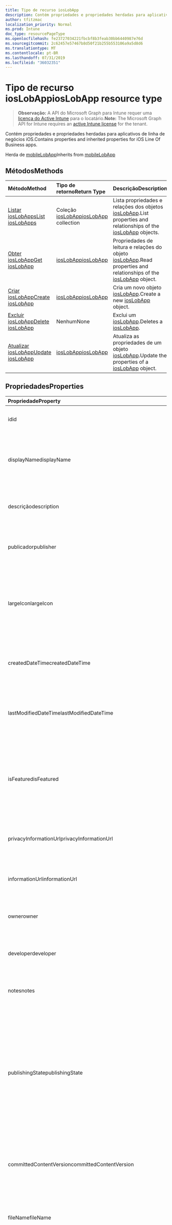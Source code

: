 ```yaml
---
title: Tipo de recurso iosLobApp
description: Contém propriedades e propriedades herdadas para aplicativos de linha de negócios iOS.
author: tfitzmac
localization_priority: Normal
ms.prod: Intune
doc_type: resourcePageType
ms.openlocfilehash: fe23727034221fbcbf8b3feab30bb6440987e76d
ms.sourcegitcommit: 2c62457e57467b8d50f21b255b553106a9a5d8d6
ms.translationtype: MT
ms.contentlocale: pt-BR
ms.lasthandoff: 07/31/2019
ms.locfileid: "36032351"
---
```

# <a name="ioslobapp-resource-type"></a><span data-ttu-id="f6b60-103">Tipo de recurso iosLobApp</span><span class="sxs-lookup"><span data-stu-id="f6b60-103">iosLobApp resource type</span></span>

> <span data-ttu-id="f6b60-104">**Observação:** A API do Microsoft Graph para Intune requer uma [licença do Active Intune](https://go.microsoft.com/fwlink/?linkid=839381) para o locatário.</span><span class="sxs-lookup"><span data-stu-id="f6b60-104">**Note:** The Microsoft Graph API for Intune requires an [active Intune license](https://go.microsoft.com/fwlink/?linkid=839381) for the tenant.</span></span>

<span data-ttu-id="f6b60-105">Contém propriedades e propriedades herdadas para aplicativos de linha de negócios iOS.</span><span class="sxs-lookup"><span data-stu-id="f6b60-105">Contains properties and inherited properties for iOS Line Of Business apps.</span></span>


<span data-ttu-id="f6b60-106">Herda de [mobileLobApp](../resources/intune-apps-mobilelobapp.md)</span><span class="sxs-lookup"><span data-stu-id="f6b60-106">Inherits from [mobileLobApp](../resources/intune-apps-mobilelobapp.md)</span></span>

## <a name="methods"></a><span data-ttu-id="f6b60-107">Métodos</span><span class="sxs-lookup"><span data-stu-id="f6b60-107">Methods</span></span>
|<span data-ttu-id="f6b60-108">Método</span><span class="sxs-lookup"><span data-stu-id="f6b60-108">Method</span></span>|<span data-ttu-id="f6b60-109">Tipo de retorno</span><span class="sxs-lookup"><span data-stu-id="f6b60-109">Return Type</span></span>|<span data-ttu-id="f6b60-110">Descrição</span><span class="sxs-lookup"><span data-stu-id="f6b60-110">Description</span></span>|
|:---|:---|:---|
|[<span data-ttu-id="f6b60-111">Listar iosLobApps</span><span class="sxs-lookup"><span data-stu-id="f6b60-111">List iosLobApps</span></span>](../api/intune-apps-ioslobapp-list.md)|<span data-ttu-id="f6b60-112">Coleção [iosLobApp](../resources/intune-apps-ioslobapp.md)</span><span class="sxs-lookup"><span data-stu-id="f6b60-112">[iosLobApp](../resources/intune-apps-ioslobapp.md) collection</span></span>|<span data-ttu-id="f6b60-113">Lista propriedades e relações dos objetos [iosLobApp](../resources/intune-apps-ioslobapp.md).</span><span class="sxs-lookup"><span data-stu-id="f6b60-113">List properties and relationships of the [iosLobApp](../resources/intune-apps-ioslobapp.md) objects.</span></span>|
|[<span data-ttu-id="f6b60-114">Obter iosLobApp</span><span class="sxs-lookup"><span data-stu-id="f6b60-114">Get iosLobApp</span></span>](../api/intune-apps-ioslobapp-get.md)|[<span data-ttu-id="f6b60-115">iosLobApp</span><span class="sxs-lookup"><span data-stu-id="f6b60-115">iosLobApp</span></span>](../resources/intune-apps-ioslobapp.md)|<span data-ttu-id="f6b60-116">Propriedades de leitura e relações do objeto [iosLobApp](../resources/intune-apps-ioslobapp.md).</span><span class="sxs-lookup"><span data-stu-id="f6b60-116">Read properties and relationships of the [iosLobApp](../resources/intune-apps-ioslobapp.md) object.</span></span>|
|[<span data-ttu-id="f6b60-117">Criar iosLobApp</span><span class="sxs-lookup"><span data-stu-id="f6b60-117">Create iosLobApp</span></span>](../api/intune-apps-ioslobapp-create.md)|[<span data-ttu-id="f6b60-118">iosLobApp</span><span class="sxs-lookup"><span data-stu-id="f6b60-118">iosLobApp</span></span>](../resources/intune-apps-ioslobapp.md)|<span data-ttu-id="f6b60-119">Cria um novo objeto [iosLobApp](../resources/intune-apps-ioslobapp.md).</span><span class="sxs-lookup"><span data-stu-id="f6b60-119">Create a new [iosLobApp](../resources/intune-apps-ioslobapp.md) object.</span></span>|
|[<span data-ttu-id="f6b60-120">Excluir iosLobApp</span><span class="sxs-lookup"><span data-stu-id="f6b60-120">Delete iosLobApp</span></span>](../api/intune-apps-ioslobapp-delete.md)|<span data-ttu-id="f6b60-121">Nenhum</span><span class="sxs-lookup"><span data-stu-id="f6b60-121">None</span></span>|<span data-ttu-id="f6b60-122">Exclui um [iosLobApp](../resources/intune-apps-ioslobapp.md).</span><span class="sxs-lookup"><span data-stu-id="f6b60-122">Deletes a [iosLobApp](../resources/intune-apps-ioslobapp.md).</span></span>|
|[<span data-ttu-id="f6b60-123">Atualizar iosLobApp</span><span class="sxs-lookup"><span data-stu-id="f6b60-123">Update iosLobApp</span></span>](../api/intune-apps-ioslobapp-update.md)|[<span data-ttu-id="f6b60-124">iosLobApp</span><span class="sxs-lookup"><span data-stu-id="f6b60-124">iosLobApp</span></span>](../resources/intune-apps-ioslobapp.md)|<span data-ttu-id="f6b60-125">Atualiza as propriedades de um objeto [iosLobApp](../resources/intune-apps-ioslobapp.md).</span><span class="sxs-lookup"><span data-stu-id="f6b60-125">Update the properties of a [iosLobApp](../resources/intune-apps-ioslobapp.md) object.</span></span>|

## <a name="properties"></a><span data-ttu-id="f6b60-126">Propriedades</span><span class="sxs-lookup"><span data-stu-id="f6b60-126">Properties</span></span>
|<span data-ttu-id="f6b60-127">Propriedade</span><span class="sxs-lookup"><span data-stu-id="f6b60-127">Property</span></span>|<span data-ttu-id="f6b60-128">Tipo</span><span class="sxs-lookup"><span data-stu-id="f6b60-128">Type</span></span>|<span data-ttu-id="f6b60-129">Descrição</span><span class="sxs-lookup"><span data-stu-id="f6b60-129">Description</span></span>|
|:---|:---|:---|
|<span data-ttu-id="f6b60-130">id</span><span class="sxs-lookup"><span data-stu-id="f6b60-130">id</span></span>|<span data-ttu-id="f6b60-131">String</span><span class="sxs-lookup"><span data-stu-id="f6b60-131">String</span></span>|<span data-ttu-id="f6b60-132">Chave da entidade.</span><span class="sxs-lookup"><span data-stu-id="f6b60-132">Key of the entity.</span></span> <span data-ttu-id="f6b60-133">Herdado de [mobileApp](../resources/intune-apps-mobileapp.md)</span><span class="sxs-lookup"><span data-stu-id="f6b60-133">Inherited from [mobileApp](../resources/intune-apps-mobileapp.md)</span></span>|
|<span data-ttu-id="f6b60-134">displayName</span><span class="sxs-lookup"><span data-stu-id="f6b60-134">displayName</span></span>|<span data-ttu-id="f6b60-135">String</span><span class="sxs-lookup"><span data-stu-id="f6b60-135">String</span></span>|<span data-ttu-id="f6b60-136">O título do aplicativo importado ou definido pelo administrador.</span><span class="sxs-lookup"><span data-stu-id="f6b60-136">The admin provided or imported title of the app.</span></span> <span data-ttu-id="f6b60-137">Herdado de [mobileApp](../resources/intune-apps-mobileapp.md)</span><span class="sxs-lookup"><span data-stu-id="f6b60-137">Inherited from [mobileApp](../resources/intune-apps-mobileapp.md)</span></span>|
|<span data-ttu-id="f6b60-138">descrição</span><span class="sxs-lookup"><span data-stu-id="f6b60-138">description</span></span>|<span data-ttu-id="f6b60-139">String</span><span class="sxs-lookup"><span data-stu-id="f6b60-139">String</span></span>|<span data-ttu-id="f6b60-140">A descrição do aplicativo.</span><span class="sxs-lookup"><span data-stu-id="f6b60-140">The description of the app.</span></span> <span data-ttu-id="f6b60-141">Herdado de [mobileApp](../resources/intune-apps-mobileapp.md)</span><span class="sxs-lookup"><span data-stu-id="f6b60-141">Inherited from [mobileApp](../resources/intune-apps-mobileapp.md)</span></span>|
|<span data-ttu-id="f6b60-142">publicador</span><span class="sxs-lookup"><span data-stu-id="f6b60-142">publisher</span></span>|<span data-ttu-id="f6b60-143">String</span><span class="sxs-lookup"><span data-stu-id="f6b60-143">String</span></span>|<span data-ttu-id="f6b60-144">O publicador do aplicativo.</span><span class="sxs-lookup"><span data-stu-id="f6b60-144">The publisher of the app.</span></span> <span data-ttu-id="f6b60-145">Herdado de [mobileApp](../resources/intune-apps-mobileapp.md)</span><span class="sxs-lookup"><span data-stu-id="f6b60-145">Inherited from [mobileApp](../resources/intune-apps-mobileapp.md)</span></span>|
|<span data-ttu-id="f6b60-146">largeIcon</span><span class="sxs-lookup"><span data-stu-id="f6b60-146">largeIcon</span></span>|[<span data-ttu-id="f6b60-147">mimeContent</span><span class="sxs-lookup"><span data-stu-id="f6b60-147">mimeContent</span></span>](../resources/intune-shared-mimecontent.md)|<span data-ttu-id="f6b60-148">O ícone grande, a ser exibido nos detalhes do aplicativo e usado para o carregamento do ícone.</span><span class="sxs-lookup"><span data-stu-id="f6b60-148">The large icon, to be displayed in the app details and used for upload of the icon.</span></span> <span data-ttu-id="f6b60-149">Herdado de [mobileApp](../resources/intune-apps-mobileapp.md)</span><span class="sxs-lookup"><span data-stu-id="f6b60-149">Inherited from [mobileApp](../resources/intune-apps-mobileapp.md)</span></span>|
|<span data-ttu-id="f6b60-150">createdDateTime</span><span class="sxs-lookup"><span data-stu-id="f6b60-150">createdDateTime</span></span>|<span data-ttu-id="f6b60-151">DateTimeOffset</span><span class="sxs-lookup"><span data-stu-id="f6b60-151">DateTimeOffset</span></span>|<span data-ttu-id="f6b60-152">A data e a hora da criação do aplicativo.</span><span class="sxs-lookup"><span data-stu-id="f6b60-152">The date and time the app was created.</span></span> <span data-ttu-id="f6b60-153">Herdado de [mobileApp](../resources/intune-apps-mobileapp.md)</span><span class="sxs-lookup"><span data-stu-id="f6b60-153">Inherited from [mobileApp](../resources/intune-apps-mobileapp.md)</span></span>|
|<span data-ttu-id="f6b60-154">lastModifiedDateTime</span><span class="sxs-lookup"><span data-stu-id="f6b60-154">lastModifiedDateTime</span></span>|<span data-ttu-id="f6b60-155">DateTimeOffset</span><span class="sxs-lookup"><span data-stu-id="f6b60-155">DateTimeOffset</span></span>|<span data-ttu-id="f6b60-156">A data e a hora que o aplicativo foi modificado pela última vez.</span><span class="sxs-lookup"><span data-stu-id="f6b60-156">The date and time the app was last modified.</span></span> <span data-ttu-id="f6b60-157">Herdado de [mobileApp](../resources/intune-apps-mobileapp.md)</span><span class="sxs-lookup"><span data-stu-id="f6b60-157">Inherited from [mobileApp](../resources/intune-apps-mobileapp.md)</span></span>|
|<span data-ttu-id="f6b60-158">isFeatured</span><span class="sxs-lookup"><span data-stu-id="f6b60-158">isFeatured</span></span>|<span data-ttu-id="f6b60-159">Boolean</span><span class="sxs-lookup"><span data-stu-id="f6b60-159">Boolean</span></span>|<span data-ttu-id="f6b60-160">O valor que indica se o aplicativo está marcado como em destaque pelo administrador. Herdado de [mobileApp](../resources/intune-apps-mobileapp.md)</span><span class="sxs-lookup"><span data-stu-id="f6b60-160">The value indicating whether the app is marked as featured by the admin. Inherited from [mobileApp](../resources/intune-apps-mobileapp.md)</span></span>|
|<span data-ttu-id="f6b60-161">privacyInformationUrl</span><span class="sxs-lookup"><span data-stu-id="f6b60-161">privacyInformationUrl</span></span>|<span data-ttu-id="f6b60-162">String</span><span class="sxs-lookup"><span data-stu-id="f6b60-162">String</span></span>|<span data-ttu-id="f6b60-163">A URL da declaração de privacidade.</span><span class="sxs-lookup"><span data-stu-id="f6b60-163">The privacy statement Url.</span></span> <span data-ttu-id="f6b60-164">Herdado de [mobileApp](../resources/intune-apps-mobileapp.md)</span><span class="sxs-lookup"><span data-stu-id="f6b60-164">Inherited from [mobileApp](../resources/intune-apps-mobileapp.md)</span></span>|
|<span data-ttu-id="f6b60-165">informationUrl</span><span class="sxs-lookup"><span data-stu-id="f6b60-165">informationUrl</span></span>|<span data-ttu-id="f6b60-166">String</span><span class="sxs-lookup"><span data-stu-id="f6b60-166">String</span></span>|<span data-ttu-id="f6b60-167">A URL de informações adicionais.</span><span class="sxs-lookup"><span data-stu-id="f6b60-167">The more information Url.</span></span> <span data-ttu-id="f6b60-168">Herdado de [mobileApp](../resources/intune-apps-mobileapp.md)</span><span class="sxs-lookup"><span data-stu-id="f6b60-168">Inherited from [mobileApp](../resources/intune-apps-mobileapp.md)</span></span>|
|<span data-ttu-id="f6b60-169">owner</span><span class="sxs-lookup"><span data-stu-id="f6b60-169">owner</span></span>|<span data-ttu-id="f6b60-170">String</span><span class="sxs-lookup"><span data-stu-id="f6b60-170">String</span></span>|<span data-ttu-id="f6b60-171">O proprietário do conteúdo.</span><span class="sxs-lookup"><span data-stu-id="f6b60-171">The owner of the app.</span></span> <span data-ttu-id="f6b60-172">Herdado de [mobileApp](../resources/intune-apps-mobileapp.md)</span><span class="sxs-lookup"><span data-stu-id="f6b60-172">Inherited from [mobileApp](../resources/intune-apps-mobileapp.md)</span></span>|
|<span data-ttu-id="f6b60-173">developer</span><span class="sxs-lookup"><span data-stu-id="f6b60-173">developer</span></span>|<span data-ttu-id="f6b60-174">String</span><span class="sxs-lookup"><span data-stu-id="f6b60-174">String</span></span>|<span data-ttu-id="f6b60-175">O desenvolvedor do aplicativo.</span><span class="sxs-lookup"><span data-stu-id="f6b60-175">The developer of the app.</span></span> <span data-ttu-id="f6b60-176">Herdado de [mobileApp](../resources/intune-apps-mobileapp.md)</span><span class="sxs-lookup"><span data-stu-id="f6b60-176">Inherited from [mobileApp](../resources/intune-apps-mobileapp.md)</span></span>|
|<span data-ttu-id="f6b60-177">notes</span><span class="sxs-lookup"><span data-stu-id="f6b60-177">notes</span></span>|<span data-ttu-id="f6b60-178">String</span><span class="sxs-lookup"><span data-stu-id="f6b60-178">String</span></span>|<span data-ttu-id="f6b60-179">Anotações do aplicativo.</span><span class="sxs-lookup"><span data-stu-id="f6b60-179">Notes for the app.</span></span> <span data-ttu-id="f6b60-180">Herdada de [mobileApp](../resources/intune-apps-mobileapp.md)</span><span class="sxs-lookup"><span data-stu-id="f6b60-180">Inherited from [mobileApp](../resources/intune-apps-mobileapp.md)</span></span>|
|<span data-ttu-id="f6b60-181">publishingState</span><span class="sxs-lookup"><span data-stu-id="f6b60-181">publishingState</span></span>|[<span data-ttu-id="f6b60-182">mobileAppPublishingState</span><span class="sxs-lookup"><span data-stu-id="f6b60-182">mobileAppPublishingState</span></span>](../resources/intune-apps-mobileapppublishingstate.md)|<span data-ttu-id="f6b60-183">O estado de publicação do aplicativo.</span><span class="sxs-lookup"><span data-stu-id="f6b60-183">The publishing state for the app.</span></span> <span data-ttu-id="f6b60-184">O aplicativo não pode ser assinado, a menos que ele seja publicado.</span><span class="sxs-lookup"><span data-stu-id="f6b60-184">The app cannot be assigned unless the app is published.</span></span> <span data-ttu-id="f6b60-185">Herdado de [mobileApp](../resources/intune-apps-mobileapp.md).</span><span class="sxs-lookup"><span data-stu-id="f6b60-185">Inherited from [mobileApp](../resources/intune-apps-mobileapp.md).</span></span> <span data-ttu-id="f6b60-186">Os valores possíveis são: `notPublished`, `processing`, `published`.</span><span class="sxs-lookup"><span data-stu-id="f6b60-186">Possible values are: `notPublished`, `processing`, `published`.</span></span>|
|<span data-ttu-id="f6b60-187">committedContentVersion</span><span class="sxs-lookup"><span data-stu-id="f6b60-187">committedContentVersion</span></span>|<span data-ttu-id="f6b60-188">String</span><span class="sxs-lookup"><span data-stu-id="f6b60-188">String</span></span>|<span data-ttu-id="f6b60-189">A versão do conteúdo interno confirmado.</span><span class="sxs-lookup"><span data-stu-id="f6b60-189">The internal committed content version.</span></span> <span data-ttu-id="f6b60-190">Herdado de [mobileLobApp](../resources/intune-apps-mobilelobapp.md)</span><span class="sxs-lookup"><span data-stu-id="f6b60-190">Inherited from [mobileLobApp](../resources/intune-apps-mobilelobapp.md)</span></span>|
|<span data-ttu-id="f6b60-191">fileName</span><span class="sxs-lookup"><span data-stu-id="f6b60-191">fileName</span></span>|<span data-ttu-id="f6b60-192">String</span><span class="sxs-lookup"><span data-stu-id="f6b60-192">String</span></span>|<span data-ttu-id="f6b60-193">O nome do arquivo do aplicativo Lob principal.</span><span class="sxs-lookup"><span data-stu-id="f6b60-193">The name of the main Lob application file.</span></span> <span data-ttu-id="f6b60-194">Herdado de [mobileLobApp](../resources/intune-apps-mobilelobapp.md)</span><span class="sxs-lookup"><span data-stu-id="f6b60-194">Inherited from [mobileLobApp](../resources/intune-apps-mobilelobapp.md)</span></span>|
|<span data-ttu-id="f6b60-195">size</span><span class="sxs-lookup"><span data-stu-id="f6b60-195">size</span></span>|<span data-ttu-id="f6b60-196">Int64</span><span class="sxs-lookup"><span data-stu-id="f6b60-196">Int64</span></span>|<span data-ttu-id="f6b60-197">O tamanho total, incluindo todos os arquivos carregados.</span><span class="sxs-lookup"><span data-stu-id="f6b60-197">The total size, including all uploaded files.</span></span> <span data-ttu-id="f6b60-198">Herdado de [mobileLobApp](../resources/intune-apps-mobilelobapp.md)</span><span class="sxs-lookup"><span data-stu-id="f6b60-198">Inherited from [mobileLobApp](../resources/intune-apps-mobilelobapp.md)</span></span>|
|<span data-ttu-id="f6b60-199">bundleId</span><span class="sxs-lookup"><span data-stu-id="f6b60-199">bundleId</span></span>|<span data-ttu-id="f6b60-200">String</span><span class="sxs-lookup"><span data-stu-id="f6b60-200">String</span></span>|<span data-ttu-id="f6b60-201">O Nome da Identidade.</span><span class="sxs-lookup"><span data-stu-id="f6b60-201">The Identity Name.</span></span>|
|<span data-ttu-id="f6b60-202">applicableDeviceType</span><span class="sxs-lookup"><span data-stu-id="f6b60-202">applicableDeviceType</span></span>|[<span data-ttu-id="f6b60-203">iosDeviceType</span><span class="sxs-lookup"><span data-stu-id="f6b60-203">iosDeviceType</span></span>](../resources/intune-apps-iosdevicetype.md)|<span data-ttu-id="f6b60-204">A arquitetura do iOS na qual esse aplicativo pode ser executado.</span><span class="sxs-lookup"><span data-stu-id="f6b60-204">The iOS architecture for which this app can run on.</span></span>|
|<span data-ttu-id="f6b60-205">minimumSupportedOperatingSystem</span><span class="sxs-lookup"><span data-stu-id="f6b60-205">minimumSupportedOperatingSystem</span></span>|[<span data-ttu-id="f6b60-206">iosMinimumOperatingSystem</span><span class="sxs-lookup"><span data-stu-id="f6b60-206">iosMinimumOperatingSystem</span></span>](../resources/intune-apps-iosminimumoperatingsystem.md)|<span data-ttu-id="f6b60-207">O valor do sistema de operacional mínimo aplicável.</span><span class="sxs-lookup"><span data-stu-id="f6b60-207">The value for the minimum applicable operating system.</span></span>|
|<span data-ttu-id="f6b60-208">expirationDateTime</span><span class="sxs-lookup"><span data-stu-id="f6b60-208">expirationDateTime</span></span>|<span data-ttu-id="f6b60-209">DateTimeOffset</span><span class="sxs-lookup"><span data-stu-id="f6b60-209">DateTimeOffset</span></span>|<span data-ttu-id="f6b60-210">O tempo de expiração.</span><span class="sxs-lookup"><span data-stu-id="f6b60-210">The expiration time.</span></span>|
|<span data-ttu-id="f6b60-211">versionNumber</span><span class="sxs-lookup"><span data-stu-id="f6b60-211">versionNumber</span></span>|<span data-ttu-id="f6b60-212">String</span><span class="sxs-lookup"><span data-stu-id="f6b60-212">String</span></span>|<span data-ttu-id="f6b60-213">O número de versão do aplicativo de Linha de Negócios (LoB) iOS.</span><span class="sxs-lookup"><span data-stu-id="f6b60-213">The version number of iOS Line of Business (LoB) app.</span></span>|
|<span data-ttu-id="f6b60-214">buildNumber</span><span class="sxs-lookup"><span data-stu-id="f6b60-214">buildNumber</span></span>|<span data-ttu-id="f6b60-215">Cadeia de caracteres</span><span class="sxs-lookup"><span data-stu-id="f6b60-215">String</span></span>|<span data-ttu-id="f6b60-216">O número de build do aplicativo de Linha de Negócios (LoB) iOS.</span><span class="sxs-lookup"><span data-stu-id="f6b60-216">The build number of iOS Line of Business (LoB) app.</span></span>|

## <a name="relationships"></a><span data-ttu-id="f6b60-217">Relações</span><span class="sxs-lookup"><span data-stu-id="f6b60-217">Relationships</span></span>
|<span data-ttu-id="f6b60-218">Relação</span><span class="sxs-lookup"><span data-stu-id="f6b60-218">Relationship</span></span>|<span data-ttu-id="f6b60-219">Tipo</span><span class="sxs-lookup"><span data-stu-id="f6b60-219">Type</span></span>|<span data-ttu-id="f6b60-220">Descrição</span><span class="sxs-lookup"><span data-stu-id="f6b60-220">Description</span></span>|
|:---|:---|:---|
|<span data-ttu-id="f6b60-221">categories</span><span class="sxs-lookup"><span data-stu-id="f6b60-221">categories</span></span>|<span data-ttu-id="f6b60-222">Coleção [mobileAppCategory](../resources/intune-apps-mobileappcategory.md)</span><span class="sxs-lookup"><span data-stu-id="f6b60-222">[mobileAppCategory](../resources/intune-apps-mobileappcategory.md) collection</span></span>|<span data-ttu-id="f6b60-223">A lista de categorias para este aplicativo.</span><span class="sxs-lookup"><span data-stu-id="f6b60-223">The list of categories for this app.</span></span> <span data-ttu-id="f6b60-224">Herdado de [mobileApp](../resources/intune-apps-mobileapp.md)</span><span class="sxs-lookup"><span data-stu-id="f6b60-224">Inherited from [mobileApp](../resources/intune-apps-mobileapp.md)</span></span>|
|<span data-ttu-id="f6b60-225">assignments</span><span class="sxs-lookup"><span data-stu-id="f6b60-225">assignments</span></span>|<span data-ttu-id="f6b60-226">Coleção [mobileAppAssignment](../resources/intune-apps-mobileappassignment.md)</span><span class="sxs-lookup"><span data-stu-id="f6b60-226">[mobileAppAssignment](../resources/intune-apps-mobileappassignment.md) collection</span></span>|<span data-ttu-id="f6b60-227">A lista de atribuições de grupo para esse aplicativo móvel.</span><span class="sxs-lookup"><span data-stu-id="f6b60-227">The list of group assignments for this mobile app.</span></span> <span data-ttu-id="f6b60-228">Herdado de [mobileApp](../resources/intune-apps-mobileapp.md)</span><span class="sxs-lookup"><span data-stu-id="f6b60-228">Inherited from [mobileApp](../resources/intune-apps-mobileapp.md)</span></span>|
|<span data-ttu-id="f6b60-229">contentVersions</span><span class="sxs-lookup"><span data-stu-id="f6b60-229">contentVersions</span></span>|<span data-ttu-id="f6b60-230">Coleção [mobileAppContent](../resources/intune-apps-mobileappcontent.md)</span><span class="sxs-lookup"><span data-stu-id="f6b60-230">[mobileAppContent](../resources/intune-apps-mobileappcontent.md) collection</span></span>|<span data-ttu-id="f6b60-231">A lista das versões de conteúdo deste aplicativo.</span><span class="sxs-lookup"><span data-stu-id="f6b60-231">The list of content versions for this app.</span></span> <span data-ttu-id="f6b60-232">Herdado de [mobileLobApp](../resources/intune-apps-mobilelobapp.md)</span><span class="sxs-lookup"><span data-stu-id="f6b60-232">Inherited from [mobileLobApp](../resources/intune-apps-mobilelobapp.md)</span></span>|

## <a name="json-representation"></a><span data-ttu-id="f6b60-233">Representação JSON</span><span class="sxs-lookup"><span data-stu-id="f6b60-233">JSON Representation</span></span>
<span data-ttu-id="f6b60-234">Veja a seguir uma representação JSON do recurso.</span><span class="sxs-lookup"><span data-stu-id="f6b60-234">Here is a JSON representation of the resource.</span></span>
<!-- {
  "blockType": "resource",
  "keyProperty": "id",
  "@odata.type": "microsoft.graph.iosLobApp"
}
-->
``` json
{
  "@odata.type": "#microsoft.graph.iosLobApp",
  "id": "String (identifier)",
  "displayName": "String",
  "description": "String",
  "publisher": "String",
  "largeIcon": {
    "@odata.type": "microsoft.graph.mimeContent",
    "type": "String",
    "value": "binary"
  },
  "createdDateTime": "String (timestamp)",
  "lastModifiedDateTime": "String (timestamp)",
  "isFeatured": true,
  "privacyInformationUrl": "String",
  "informationUrl": "String",
  "owner": "String",
  "developer": "String",
  "notes": "String",
  "publishingState": "String",
  "committedContentVersion": "String",
  "fileName": "String",
  "size": 1024,
  "bundleId": "String",
  "applicableDeviceType": {
    "@odata.type": "microsoft.graph.iosDeviceType",
    "iPad": true,
    "iPhoneAndIPod": true
  },
  "minimumSupportedOperatingSystem": {
    "@odata.type": "microsoft.graph.iosMinimumOperatingSystem",
    "v8_0": true,
    "v9_0": true,
    "v10_0": true,
    "v11_0": true,
    "v12_0": true
  },
  "expirationDateTime": "String (timestamp)",
  "versionNumber": "String",
  "buildNumber": "String"
}
```



